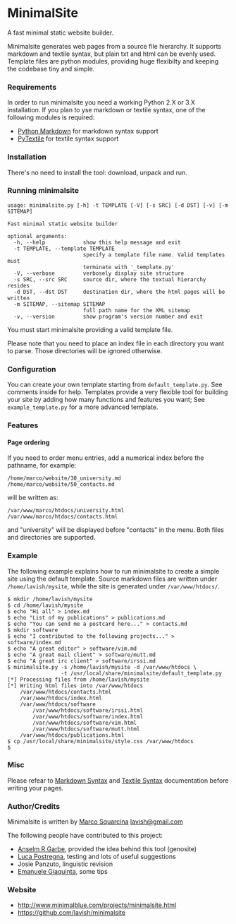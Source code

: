 MinimalSite
===========

A fast minimal static website builder.

Minimalsite generates web pages from a source file hierarchy. It supports
markdown and textile syntax, but plain txt and html can be evenly used.
Template files are python modules, providing huge flexibilty and keeping the
codebase tiny and simple.


### Requirements

In order to run minimalsite you need a working Python 2.X or 3.X installation.
If you plan to yse markdown or textile syntax, one of the following modules is
required:

* [Python Markdown][] for markdown syntax support
* [PyTextile][] for textile syntax support


### Installation

There's no need to install the tool: download, unpack and run.


### Running minimalsite

	usage: minimalsite.py [-h] -t TEMPLATE [-V] [-s SRC] [-d DST] [-v] [-m SITEMAP]
	
	Fast minimal static website builder
	
	optional arguments:
	  -h, --help            show this help message and exit
	  -t TEMPLATE, --template TEMPLATE
	                        specify a template file name. Valid templates must
	                        terminate with '_template.py'
	  -V, --verbose         verbosely display site structure
	  -s SRC, --src SRC     source dir, where the textual hierarchy resides
	  -d DST, --dst DST     destination dir, where the html pages will be written
	  -m SITEMAP, --sitemap SITEMAP
	                        full path name for the XML sitemap
	  -v, --version         show program's version number and exit

You must start minimalsite providing a valid template file.

Please note that you need to place an index file in each directory you want to
parse. Those directories will be ignored otherwise.


### Configuration

You can create your own template starting from `default_template.py`. See
comments inside for help. Templates provide a very flexible tool for building
your site by adding how many functions and features you want; See
`example_template.py` for a more advanced template.


### Features

#### Page ordering

If you need to order menu entries, add a numerical index before the pathname,
for example:

	/home/marco/website/30_university.md
	/home/marco/website/50_contacts.md

will be written as:

	/var/www/marco/htdocs/university.html
	/var/www/marco/htdocs/contacts.html

and "university" will be displayed before "contacts" in the menu. Both files and
directories are supported.


### Example

The following example explains how to run minimalsite to create a simple site
using the default template. Source markdown files are written under
`/home/lavish/mysite`, while the site is generated under `/var/www/htdocs/`.

	$ mkdir /home/lavish/mysite
	$ cd /home/lavish/mysite
	$ echo "Hi all" > index.md
	$ echo "List of my publications" > publications.md
	$ echo "You can send me a postcard here..." > contacts.md
	$ mkdir software
	$ echo "I contributed to the following projects..." > software/index.md
	$ echo "A great editor" > software/vim.md
	$ echo "A great mail client" > software/mutt.md
	$ echo "A great irc client" > software/irssi.md
	$ minimalsite.py -s /home/lavish/mysite -d /var/www/htdocs \
	                 -t /usr/local/share/minimalsite/default_template.py
	[*] Processing files from /home/lavish/mysite
	[*] Writing html files into /var/www/htdocs
	    /var/www/htdocs/contacts.html
	    /var/www/htdocs/index.html
	    /var/www/htdocs/software
	        /var/www/htdocs/software/irssi.html
	        /var/www/htdocs/software/index.html
	        /var/www/htdocs/software/vim.html
	        /var/www/htdocs/software/mutt.html
	    /var/www/htdocs/publications.html
	$ cp /usr/local/share/minimalsite/style.css /var/www/htdocs
	$


### Misc

Please refear to [Markdown Syntax][] and [Textile Syntax][] documentation before writing your pages.


### Author/Credits

Minimalsite is written by [Marco Squarcina][] <lavish@gmail.com>

The following people have contributed to this project:

* [Anselm R Garbe][], provided the idea behind this tool (genosite)
* [Luca Postregna][], testing and lots of useful suggestions
* Josie Panzuto, linguistic revision
* [Emanuele Giaquinta][], some tips


### Website

* http://www.minimalblue.com/projects/minimalsite.html
* https://github.com/lavish/minimalsite


[Python Markdown]:    http://www.freewisdom.org/projects/python-markdown
[PyTextile]:          http://loopcore.com/python-textile/
[Markdown Syntax]:    http://daringfireball.net/projects/markdown/syntax
[Textile Syntax]:     http://en.wikipedia.org/wiki/Textile_(markup_language)
[Marco Squarcina]:    http://www.minimalblue.com/
[Anselm R Garbe]:     http://garbe.us/
[Luca Postregna]:     http://luca.postregna.name/
[Emanuele Giaquinta]: http://tomaw.net/~exg/
